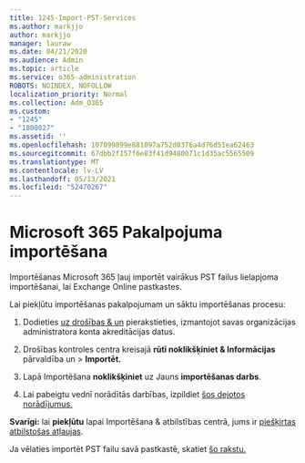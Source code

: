 ```yaml
---
title: 1245-Import-PST-Services
ms.author: markjjo
author: markjjo
manager: lauraw
ms.date: 04/21/2020
ms.audience: Admin
ms.topic: article
ms.service: o365-administration
ROBOTS: NOINDEX, NOFOLLOW
localization_priority: Normal
ms.collection: Adm_O365
ms.custom:
- "1245"
- "1800027"
ms.assetid: ''
ms.openlocfilehash: 107099899e881097a752d0376a4d76d51ea62463
ms.sourcegitcommit: 67dbb2f157f6e83f41d9480071c1d35ac5565509
ms.translationtype: MT
ms.contentlocale: lv-LV
ms.lasthandoff: 05/13/2021
ms.locfileid: "52470267"
---
```

# <a name="microsoft-365-import-service"></a>Microsoft 365 Pakalpojuma importēšana

Importēšanas Microsoft 365 ļauj importēt vairākus PST failus lielapjoma importēšanai, lai Exchange Online pastkastes.

Lai piekļūtu importēšanas pakalpojumam un sāktu importēšanas procesu:

1. Dodieties [uz drošības & un](https://protection.office.com) pierakstieties, izmantojot savas organizācijas administratora konta akreditācijas datus.

2. Drošības kontroles centra kreisajā **rūtī noklikšķiniet & Informācijas** pārvaldība un > **Importēt.**

3. Lapā Importēšana **noklikšķiniet** uz Jauns **importēšanas darbs**.

4. Lai pabeigtu vednī norādītās darbības, izpildiet [šos dejotos norādījumus.](/microsoft-365/compliance/use-network-upload-to-import-pst-files.md)

**Svarīgi:** lai **piekļūtu** lapai Importēšana & atbilstības centrā, jums ir  [piešķirtas atbilstošas atļaujas](/microsoft-365/security/office-365-security/use-dkim-to-validate-outbound-email.md).

Ja vēlaties importēt PST failu savā pastkastē, skatiet [šo rakstu.](https://support.office.com/article/import-email-contacts-and-calendar-from-an-outlook-pst-file-431a8e9a-f99f-4d5f-ae48-ded54b3440ac)
